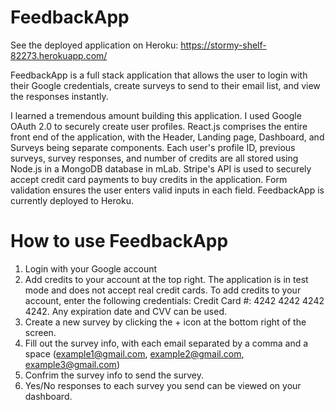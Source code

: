 # FeedbackApp


See the deployed application on Heroku: https://stormy-shelf-82273.herokuapp.com/

FeedbackApp is a full stack application that allows the user to login with their Google credentials, create surveys to send to their email list, and view the responses instantly. 

I learned a tremendous amount building this application. I used Google OAuth 2.0 to securely create user profiles. React.js comprises the entire front end of the application, with the Header, Landing page, Dashboard, and Surveys being separate components. Each user's profile ID, previous surveys, survey responses, and number of credits are all stored using Node.js in a MongoDB database in mLab. Stripe's API is used to securely accept credit card payments to buy credits in the application. Form validation ensures the user enters valid inputs in each field. FeedbackApp is currently deployed to Heroku.

# How to use FeedbackApp
1. Login with your Google account
2. Add credits to your account at the top right. The application is in test mode and does not accept real credit cards. To add credits to your account, enter the following credentials: Credit Card #: 4242 4242 4242 4242. Any expiration date and CVV can be used. 
3. Create a new survey by clicking the + icon at the bottom right of the screen.
4. Fill out the survey info, with each email separated by a comma and a space (example1@gmail.com, example2@gmail.com, example3@gmail.com)
5. Confrim the survey info to send the survey. 
6. Yes/No responses to each survey you send can be viewed on your dashboard. 


